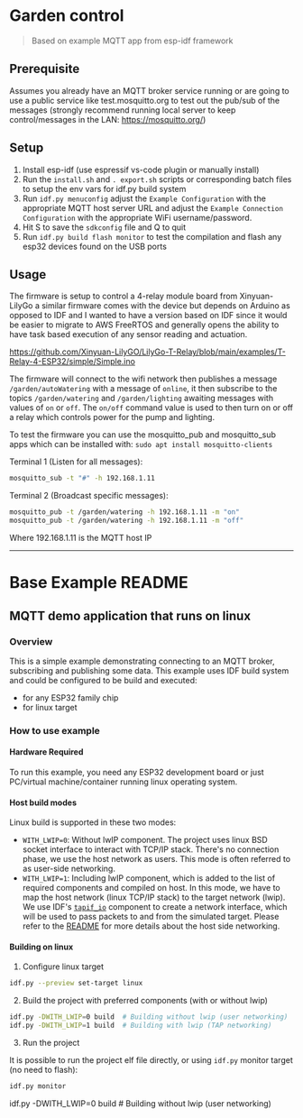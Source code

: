 # Garden control
> Based on example MQTT app from esp-idf framework

## Prerequisite
Assumes you already have an MQTT broker service running or are going to use a public service like test.mosquitto.org to test out the pub/sub of the messages (strongly recommend running local server to keep control/messages in the LAN: https://mosquitto.org/)


## Setup
1. Install esp-idf (use espressif vs-code plugin or manually install)
1. Run the `install.sh` and `. export.sh` scripts or corresponding batch files to setup the env vars for idf.py build system
1. Run `idf.py menuconfig` adjust the `Example Configuration` with the appropriate MQTT host server URL and adjust the `Example Connection Configuration` with the appropriate WiFi username/password.
1. Hit S to save the `sdkconfig` file and Q to quit
1. Run `idf.py build flash monitor` to test the compilation and flash any esp32 devices found on the USB ports

## Usage
The firmware is setup to control a 4-relay module board from Xinyuan-LilyGo a similar firmware comes with the device but depends on Arduino as opposed to IDF and I wanted to have a version based on IDF since it would be easier to migrate to AWS FreeRTOS and generally opens the ability to have task based execution of any sensor reading and actuation.

https://github.com/Xinyuan-LilyGO/LilyGo-T-Relay/blob/main/examples/T-Relay-4-ESP32/simple/Simple.ino

The firmware will connect to the wifi network then publishes a message `/garden/autoWatering` with a message of `online`, it then subscribe to the topics `/garden/watering` and `/garden/lighting` awaiting messages with values of `on` or `off`.  The `on/off` command value is used to then turn on or off a relay which controls power for the pump and lighting.

To test the firmware you can use the mosquitto_pub and mosquitto_sub apps which can be installed with: `sudo apt install mosquitto-clients`

Terminal 1 (Listen for all messages):

```bash
mosquitto_sub -t "#" -h 192.168.1.11
```

Terminal 2 (Broadcast specific messages):

```bash
mosquitto_pub -t /garden/watering -h 192.168.1.11 -m "on"
mosquitto_pub -t /garden/watering -h 192.168.1.11 -m "off"
```

Where 192.168.1.11 is the MQTT host IP

---

# Base Example README

## MQTT demo application that runs on linux

### Overview

This is a simple example demonstrating connecting to an MQTT broker, subscribing and publishing some data.
This example uses IDF build system and could be configured to be build and executed:
* for any ESP32 family chip
* for linux target

### How to use example

#### Hardware Required

To run this example, you need any ESP32 development board or just PC/virtual machine/container running linux operating system.

#### Host build modes

Linux build is supported in these two modes:
* `WITH_LWIP=0`: Without lwIP component. The project uses linux BSD socket interface to interact with TCP/IP stack. There's no connection phase, we use the host network as users. This mode is often referred to as user-side networking.
* `WITH_LWIP=1`: Including lwIP component, which is added to the list of required components and compiled on host. In this mode, we have to map the host network (linux TCP/IP stack) to the target network (lwip). We use IDF's [`tapif_io`](https://github.com/espressif/esp-idf/tree/master/examples/common_components/protocol_examples_tapif_io) component to create a network interface, which will be used to pass packets to and from the simulated target. Please refer to the [README](https://github.com/espressif/esp-idf/tree/master/examples/common_components/protocol_examples_tapif_io#readme) for more details about the host side networking.

#### Building on linux

1) Configure linux target
```bash
idf.py --preview set-target linux
```

2) Build the project with preferred components (with or without lwip)
```bash
idf.py -DWITH_LWIP=0 build  # Building without lwip (user networking)
idf.py -DWITH_LWIP=1 build  # Building with lwip (TAP networking)
```

3) Run the project

It is possible to run the project elf file directly, or using `idf.py` monitor target (no need to flash):
```bash
idf.py monitor
```
idf.py -DWITH_LWIP=0 build  # Building without lwip (user networking)
